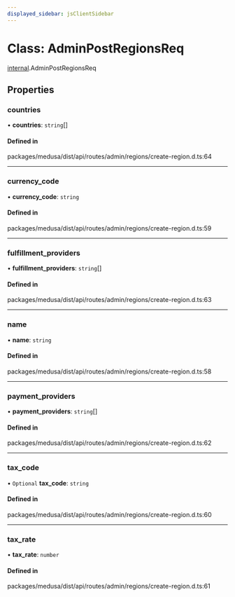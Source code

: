 ```yaml
---
displayed_sidebar: jsClientSidebar
---
```


# Class: AdminPostRegionsReq

[internal](../modules/internal.md).AdminPostRegionsReq

## Properties

### countries

• **countries**: `string`[]

#### Defined in

packages/medusa/dist/api/routes/admin/regions/create-region.d.ts:64

___

### currency\_code

• **currency\_code**: `string`

#### Defined in

packages/medusa/dist/api/routes/admin/regions/create-region.d.ts:59

___

### fulfillment\_providers

• **fulfillment\_providers**: `string`[]

#### Defined in

packages/medusa/dist/api/routes/admin/regions/create-region.d.ts:63

___

### name

• **name**: `string`

#### Defined in

packages/medusa/dist/api/routes/admin/regions/create-region.d.ts:58

___

### payment\_providers

• **payment\_providers**: `string`[]

#### Defined in

packages/medusa/dist/api/routes/admin/regions/create-region.d.ts:62

___

### tax\_code

• `Optional` **tax\_code**: `string`

#### Defined in

packages/medusa/dist/api/routes/admin/regions/create-region.d.ts:60

___

### tax\_rate

• **tax\_rate**: `number`

#### Defined in

packages/medusa/dist/api/routes/admin/regions/create-region.d.ts:61
